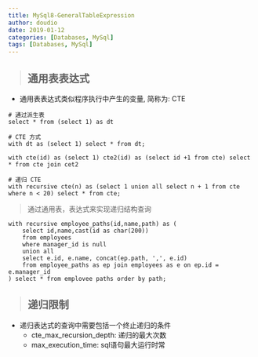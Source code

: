 ```yaml
---
title: MySql8-GeneralTableExpression
author: doudio
date: 2019-01-12
categories: [Databases, MySql]
tags: [Databases, MySql]
---
```


> ## 通用表表达式

* 通用表表达式类似程序执行中产生的变量, 简称为: CTE

```mysql
# 通过派生表
select * from (select 1) as dt

# CTE 方式
with dt as (select 1) select * from dt;

with cte(id) as (select 1) cte2(id) as (select id +1 from cte) select * from cte join cet2

# 递归 CTE 
with recursive cte(n) as (select 1 union all select n + 1 from cte where n < 20) select * from cte;
```

> 通过通用表，表达式来实现递归结构查询

```mysql
with recursive employee_paths(id,name,path) as (
	select id,name,cast(id as char(200))
    from employees
    where manager_id is null
    union all 
    select e.id, e.name, concat(ep.path, ',', e.id)
    from employee_paths as ep join employees as e on ep.id = e.manager_id
) select * from emplovee paths order by path;
```

> ## 递归限制

* 递归表达式的查询中需要包括一个终止递归的条件
  * cte_max_recursion_depth: 递归的最大次数
  * max_execution_time: sql语句最大运行时常